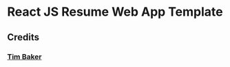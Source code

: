 # React JS Resume Web App Template      

## Credits
### <a href="https://github.com/tbakerx/">Tim Baker</a> 
